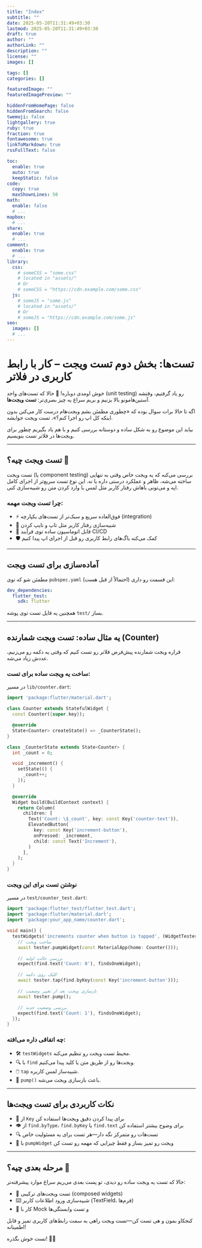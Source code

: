 ```yaml
---
title: "Index"
subtitle: ""
date: 2025-05-20T11:31:49+03:30
lastmod: 2025-05-20T11:31:49+03:30
draft: true
author: ""
authorLink: ""
description: ""
license: ""
images: []

tags: []
categories: []

featuredImage: ""
featuredImagePreview: ""

hiddenFromHomePage: false
hiddenFromSearch: false
twemoji: false
lightgallery: true
ruby: true
fraction: true
fontawesome: true
linkToMarkdown: true
rssFullText: false

toc:
  enable: true
  auto: true
  keepStatic: false
code:
  copy: true
  maxShownLines: 50
math:
  enable: false
  # ...
mapbox:
  # ...
share:
  enable: true
  # ...
comment:
  enable: true
  # ...
library:
  css:
    # someCSS = "some.css"
    # located in "assets/"
    # Or
    # someCSS = "https://cdn.example.com/some.css"
  js:
    # someJS = "some.js"
    # located in "assets/"
    # Or
    # someJS = "https://cdn.example.com/some.js"
seo:
  images: []
  # ...
---
```


<!--more-->
# تست‌ها: بخش دوم تست ویجت – کار با رابط کاربری در فلاتر

خوش اومدی دوباره! 👋 حالا که تست‌های واحد (unit testing) رو یاد گرفتیم، وقتشه آستین‌هامونو بالا بزنیم و بریم سراغ یه چیز بصری‌تر: **تست ویجت‌ها**.

اگه تا حالا برات سوال بوده که «چطوری مطمئن بشم ویجت‌هام درست کار می‌کنن بدون اینکه کل اپ رو اجرا کنم؟»، تست ویجت جوابشه.

بیاید این موضوع رو به شکل ساده و دوستانه بررسی کنیم و با هم یاد بگیریم چطور برای ویجت‌ها در فلاتر تست بنویسیم.

---

## تست ویجت چیه؟ 🧱

تست ویجت (یا component testing) بررسی می‌کنه که یه ویجت خاص وقتی به تنهایی ساخته می‌شه، ظاهر و عملکرد درستی داره یا نه. این نوع تست سریع‌تر از اجرای کامل اپه و می‌تونی باهاش رفتار کاربر مثل لمس یا وارد کردن متن رو شبیه‌سازی کنی.

### چرا تست ویجت مهمه:

* ⚡ فوق‌العاده سریع و سبک‌تر از تست‌های یکپارچه (integration)
* 🤖 شبیه‌سازی رفتار کاربر مثل تاپ و تایپ کردن
* 🔄 قابل اتوماسیون ساده توی فرآیند CI/CD
* 🛡️ کمک می‌کنه باگ‌های رابط کاربری رو قبل از اجرای اپ پیدا کنیم

---

## آماده‌سازی برای تست ویجت

مطمئن شو که توی `pubspec.yaml` این قسمت رو داری (احتمالاً از قبل هست):

```yaml
dev_dependencies:
  flutter_test:
    sdk: flutter
```

همچنین یه فایل تست توی پوشه `test/` بساز.

---

## یه مثال ساده: تست ویجت شمارنده (Counter)

قراره ویجت شمارنده پیش‌فرض فلاتر رو تست کنیم که وقتی یه دکمه رو می‌زنیم، عددش زیاد می‌شه.

### ساخت یه ویجت ساده برای تست:

در مسیر `lib/counter.dart`:

```dart
import 'package:flutter/material.dart';

class Counter extends StatefulWidget {
  const Counter({super.key});

  @override
  State<Counter> createState() => _CounterState();
}

class _CounterState extends State<Counter> {
  int _count = 0;

  void _increment() {
    setState(() {
      _count++;
    });
  }

  @override
  Widget build(BuildContext context) {
    return Column(
      children: [
        Text('Count: \$_count', key: const Key('counter-text')),
        ElevatedButton(
          key: const Key('increment-button'),
          onPressed: _increment,
          child: const Text('Increment'),
        )
      ],
    );
  }
}
```

### نوشتن تست برای این ویجت

در مسیر `test/counter_test.dart`:

```dart
import 'package:flutter_test/flutter_test.dart';
import 'package:flutter/material.dart';
import 'package:your_app_name/counter.dart';

void main() {
  testWidgets('increments counter when button is tapped', (WidgetTester tester) async {
    // ساخت ویجت
    await tester.pumpWidget(const MaterialApp(home: Counter()));

    // بررسی حالت اولیه
    expect(find.text('Count: 0'), findsOneWidget);

    // کلیک روی دکمه
    await tester.tap(find.byKey(const Key('increment-button')));

    // بازسازی ویجت بعد از تغییر وضعیت
    await tester.pump();

    // بررسی وضعیت جدید
    expect(find.text('Count: 1'), findsOneWidget);
  });
}
```

### چه اتفاقی داره می‌افته:

* 🛠️ `testWidgets` محیط تست ویجت رو تنظیم می‌کنه.
* 🔍 با `find` ویجت‌ها رو از طریق متن یا کلید پیدا می‌کنیم.
* 🖱️ `tap` شبیه‌ساز لمس کاربره.
* 🔄 `pump()` باعث بازسازی ویجت می‌شه.

---

## نکات کاربردی برای تست ویجت‌ها

* 🧪 از `Key` برای پیدا کردن دقیق ویجت‌ها استفاده کن
* 👁️ از `find.byType`، `find.byKey` یا `find.text` برای وضوح بیشتر استفاده کن
* 🔍 تست‌هات رو متمرکز نگه دار—هر تست برای یه مسئولیت خاص
* 🧼 با `pumpWidget` ویجت رو تمیز بساز و فقط چیزایی که مهمه رو تست کن

---

## مرحله بعدی چیه؟ 🚀

حالا که تست یه ویجت ساده رو دیدی، تو پست بعدی می‌ریم سراغ موارد پیشرفته‌تر:

* 🧩 تست ویجت‌های ترکیبی (composed widgets)
* ⌨️ شبیه‌سازی ورود اطلاعات کاربر (TextField، فرم‌ها)
* 🧰 کار با Mock و تست وابستگی‌ها

کنجکاو بمون و هی تست کن—تست ویجت راهی به سمت رابط‌های کاربری تمیز و قابل اطمینانه!

تست خوش بگذره! 🧱✨
